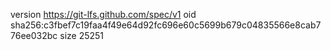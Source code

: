 version https://git-lfs.github.com/spec/v1
oid sha256:c3fbef7c19faa4f49e64d92fc696e60c5699b679c04835566e8cab776ee032bc
size 25251
